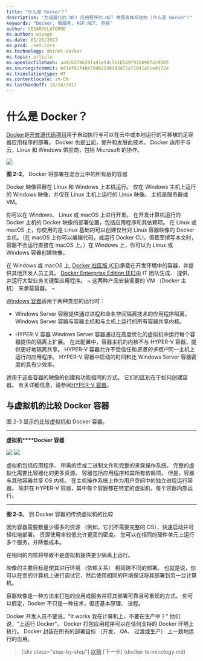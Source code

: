 ```yaml
---
title: "什么是 Docker？"
description: "为容器化的.NET 应用程序的.NET 微服务体系结构 |什么是 Docker？"
keywords: "Docker, 微服务, ASP.NET, 容器"
author: CESARDELATORRE
ms.author: wiwagn
ms.date: 05/26/2017
ms.prod: .net-core
ms.technology: dotnet-docker
ms.topic: article
ms.openlocfilehash: aa9cb379628fa91e5dc5b1b529f92db98fa59305
ms.sourcegitcommit: bd1ef61f4bb794b25383d3d72e71041a5ced172e
ms.translationtype: HT
ms.contentlocale: zh-CN
ms.lasthandoff: 10/18/2017
---
```

# <a name="what-is-docker"></a>什么是 Docker？

[Docker](https://www.docker.com/)是[开放源代码项目](https://github.com/docker/docker)用于自动执行与可以在云中或本地运行的可移植的足容器应用程序的部署。 Docker 也是[公司](https://www.docker.com/)，提升和发展此技术。 Docker 适用于与云，Linux 和 Windows 供应商，包括 Microsoft 的协作。

![](./media/image2.png)

**图 2-2**。 Docker 将部署在混合云中的所有层的容器

Docker 映像容器在 Linux 和 Windows 上本机运行。 仅在 Windows 主机上运行的 Windows 映像，并仅在 Linux 主机上运行的 Linux 映像。 主机是服务器或 VM。

你可以在 Windows、 Linux 或 macOS 上进行开发。 在开发计算机运行的 Docker 主机的 Docker 映像的部署位置，包括应用程序和其依赖项。 在 Linux 或 macOS 上，你使用的是 Linux 基础的可以创建仅针对 Linux 容器映像的 Docker 主机。（在 macOS 上你可以编辑代码，或运行 Docker CLI，但截至撰写本文时，容器不会运行直接在 macOS 上。）在 Windows 上，你可以为 Linux 或 Windows 容器创建映像。

在 Windows 或 macOS 上, [Docker 社区版 (CE)](https://www.docker.com/community-edition)承载在开发环境中的容器，并提供其他开发人员工具。 [Docker Enterprise Edition (EE)](https://www.docker.com/enterprise-edition)由 IT 团队生成、 提供，并运行大型业务关键型应用程序。 ~ 这两种产品安装需要的 VM （Docker 主机） 来承载容器。 ~ 

[Windows 容器](https://msdn.microsoft.com/en-us/virtualization/windowscontainers/about/about_overview)适用于两种类型的运行时：

-   Windows Server 容器提供通过进程和命名空间隔离技术的应用程序隔离。 Windows Server 容器与容器主机和与主机上运行的所有容器共享内核。

-   HYPER-V 容器 Windows Server 容器通过在高度优化的虚拟机中运行每个容器提供的隔离上扩展。 在此配置中，容器主机的内核不与 HYPER-V 容器，提供更好地隔离共享。 HYPER-V 容器允许不受信任和*恶意的多租户*同一主机上运行的应用程序。 HYPER-V 容器中启动的时间和比 Windows Server 容器密度的具有少效率。

适用于这些容器的映像的创建和功能相同的方式。 它们的区别在于如何创建容器。 有关详细信息，请参阅[HYPER-V 容器](https://msdn.microsoft.com/en-us/virtualization/windowscontainers/about/about_overview)。

## <a name="comparing-docker-containers-with-virtual-machines"></a>与虚拟机的比较 Docker 容器

图 2-3 显示的比较虚拟机和 Docker 容器。

  ------------------------------------------------------------------------------------------------------------------------------------------------------------------------------------- --------------------------------------------------------------------------------------------------------------------------------------------------------------------------------------------------------------------------------------------------------------------------------------------------------------
  **虚拟机****Docker 容器** 
                                                                                                                                                                                        
  ![](./media/image3.png)                                                                                                                                ![](./media/image4.png)
                                                                                                                                                                                        
  虚拟机包括应用程序、 所需的库或二进制文件和完整的来宾操作系统。 完整的虚拟化需要比容器化的更多资源。 容器包括应用程序和其所有依赖项。 但是，容器与其他容器共享 OS 内核。 在主机操作系统上作为用户空间中的独立进程运行容器。 除非在 HYPER-V 容器，其中每个容器都在特定的虚拟机，每个容器内部运行。
  ------------------------------------------------------------------------------------------------------------------------------------------------------------------------------------- --------------------------------------------------------------------------------------------------------------------------------------------------------------------------------------------------------------------------------------------------------------------------------------------------------------

**图 2-3**。 到 Docker 容器的传统虚拟机的比较

因为容器需要数量少得多的资源 （例如，它们不需要完整的 OS），快速启动并可轻松地部署。 资源使用率较低允许更高的密度。 您可以在相同的硬件单元上运行多个服务，并降低成本。

在相同的内核将导致不是虚拟机提供更少隔离上运行。

映像的主要目标是使其进行环境 （依赖关系） 相同跨不同的部署。 也就是说，你可以在您的计算机上进行调试它，然后使用相同的环境保证将其部署到另一台计算机。

容器映像是一种方法来打包的应用或服务并将其部署可靠且可重现的方式。 你可以假定，Docker 不只是一种技术，但还基本原理、 进程。

Docker 开发人员不要说，"It works 我在计算机上，不要在生产中？" 他们说，"上运行 Docker"。 Docker 打包应用程序可以在任何支持的 Docker 环境上执行。 Docker 封装在所有的部署目标 （开发、 QA、 过渡或生产） 上一致地运行的应用。

>[!div class="step-by-step"]
[以前](index.md) [下一步] (docker terminology.md)
